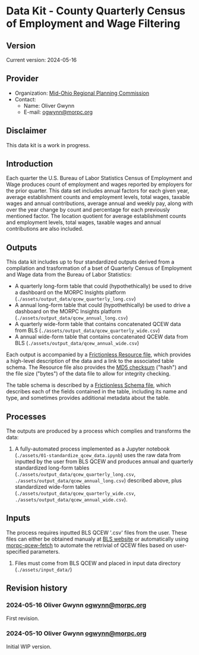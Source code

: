 # Data Kit - County Quarterly Census of Employment and Wage Filtering
## Version

Current version: 2024-05-16

## Provider

  - Organization: [Mid-Ohio Regional Planning Commission](https://morpc.org)
  - Contact: 
    - Name: Oliver Gwynn
	- E-mail: ogwynn@morpc.org

## Disclaimer

This data kit is a work in progress.

## Introduction

Each quarter the U.S. Bureau of Labor Statistics Census of Employment and Wage produces count of employment and wages reported by employers for the prior quarter. This data set includes annual factors for each given year, average establishment counts and employment levels, total wages, taxable wages and annual contributions, average annual and weekly pay, along with over the year change by count and percentage for each previously mentioned factor. The location quotient for average establishment counts and employment levels, total wages, taxable wages and annual contributions are also included.

## Outputs
This data kit includes up to four standardized outputs derived from a compilation and trasformation of a bset of Quarterly Census of Employment and Wage data from the Bureau of Labor Statistics:

  - A quarterly long-form table that could (hypothethically) be used to drive a dashboard on the MORPC Insights platform (`./assets/output_data/qcew_quarterly_long.csv`)
  - A annual long-form table that could (hypothethically) be used to drive a dashboard on the MORPC Insights platform (`./assets/output_data/qcew_annual_long.csv`)
  - A quarterly wide-form table that contains concatenated QCEW data from BLS (`./assets/output_data/qcew_quarterly_wide.csv`)
  - A annual wide-form table that contains concatenated QCEW data from BLS (`./assets/output_data/qcew_annual_wide.csv`)
  
Each output is accompanied by a [Frictionless Resource file](https://specs.frictionlessdata.io/data-resource/), which provides a high-level description of the data and a link to the associated table schema.  The Resource file also provides the [MD5 checksum](https://en.wikipedia.org/wiki/Md5sum) ("hash") and the file size ("bytes") of the data file to allow for integrity checking.

The table schema is described by a [Frictionless Schema file](https://specs.frictionlessdata.io/table-schema/), which describes each of the fields contained in the table, including its name and type, and sometimes provides additional metadata about the table.

## Processes

The outputs are produced by a process which complies and transforms the data:

  1. A fully-automated process implemented as a Jupyter notebook (`./assets/01-standardize_qcew_data.ipynb`) uses the raw data from inputted by the user from BLS QCEW and produces annual and quarterly standardized long-form tables (`./assets/output_data/qcew_quarterly_long.csv`, `./assets/output_data/qcew_annual_long.csv`) described above, plus standardized wide-form tables (`./assets/output_data/qcew_quarterly_wide.csv`, `./assets/output_data/qcew_annual_wide.csv`).

## Inputs

The process requires inputted BLS QCEW '.csv' files from the user. These files can either be obtained manualy at [BLS website](https://www.bls.gov/cew/about-data/data-availability.htm) or automatically using [morpc-qcew-fetch](https://github.com/morpc/morpc-qcew-fetch) to automate the retrivial of QCEW files based on user-specified parameters. 

  1. Files must come from BLS QCEW and placed in input data directory (`./assets/input_data/`)


## Revision history

### 2024-05-16 Oliver Gwynn <ogwynn@morpc.org>

First revision.

### 2024-05-10 Oliver Gwynn <ogwynn@morpc.org>

Initial WIP version. 
